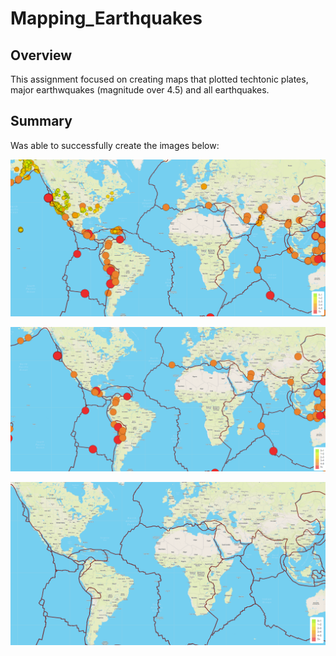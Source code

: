 # Mapping_Earthquakes

## Overview
This assignment focused on creating maps that plotted techtonic plates, major earthwquakes (magnitude over 4.5) and all earthquakes.

## Summary
Was able to successfully create the images below:  

![All Earthquake](https://github.com/madrivers/Mapping_Earthquakes/blob/main/Resources/All%20EQ.png)
 
![Major Earthquake](https://github.com/madrivers/Mapping_Earthquakes/blob/main/Resources/Major%20EQ.png)
  
![Tectonic Plate](https://github.com/madrivers/Mapping_Earthquakes/blob/main/Resources/Tectonic.png)

